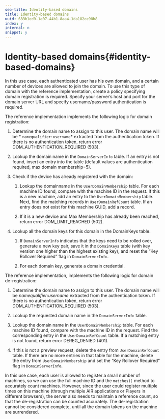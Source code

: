 ```yaml
---
seo-title: Identity-based domains
title: Identity-based domains
uuid: 633b1ed0-1a07-44b1-8aa4-1da182ce98b8
index: y
internal: n
snippet: y
---
```


# Identity-based domains{#identity-based-domains}

In this use case, each authenticated user has his own domain, and a certain number of devices are allowed to join the domain. To use this type of domain with the reference implementation, create a policy specifying domain registration is required. Specify your server’s host and port for the domain server URL and specify username/password authentication is required.

The reference implementation implements the following logic for domain registration:

1. Determine the domain name to assign to this user. The domain name will be * `namequalifier:username`* extracted from the authentication token. If there is no authentication token, return error DOM_AUTHENTICATION_REQUIRED (503). 
1. Lookup the domain name in the `DomainServerInfo` table. If an entry is not found, insert an entry into the table (default values are authentication required, max domain membership=5). 
1. Check if the device has already registered with the domain:

    1. Lookup the domainname in the `UserDomainMembership` table. For each machine ID found, compare with the machine ID in the request. If this is a new machine, add an entry to the `UserDomainMembership` table. Next, find the matching records in `UserDomainRefCount` table. If an entry does not exist for this machine GUID, add a record. 
    
    1. If it is a new device and Max Membership has already been reached, return error DOM_LIMIT_REACHED (502).

1. Lookup all the domain keys for this domain in the DomainKeys table.

    1. If `DomainServerInfo` indicates that the keys need to be rolled over, generate a new key pair, save it in the `DomainKeys` table (with key version one higher than the highest existing key), and reset the “Key Rollover Required” flag in `DomainServerInfo`. 
    
    1. For each domain key, generate a domain credential.

The reference implementation, implements the following logic for domain de-registration:

1. Determine the domain name to assign to this user. The domain name will be *namequalifier:username* extracted from the authentication token. If there is no authentication token, return error DOM_AUTHENTICATION_REQUIRED (503). 
1. Lookup the requested domain name in the `DomainServerInfo` table. 
1. Lookup the domain name in the `UserDomainMembership` table. For each machine ID found, compare with the machine ID in the request. Find the corresponding entry in the `UserDomainRefCount` table. If a matching entry is not found, return error DEREG_DENIED (401). 

1. If this is not a preview request, delete the entry from `UserDomainRefCount` table. If there are no more entries in that table for the machine, delete the entry from `UserDomainMembership` and set the “Key Rollover Required” flag in `DomainServerInfo`.

In this use case, each user is allowed to register a small number of machines, so we can use the full machine ID and the `matches()` method to accurately count machines. However, since the user could register multiple times on this machine (through multiple AIR applications or Players in different browsers), the server also needs to maintain a reference count, so that the de-registration can be counted accurately. The de-registration cannot be considered complete, until all the domain tokens on the machine are surrendered. 
